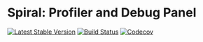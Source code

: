 # Spiral: Profiler and Debug Panel
[![Latest Stable Version](https://poser.pugx.org/spiral/profiler/version)](https://packagist.org/packages/spiral/profiler)
[![Build Status](https://travis-ci.org/spiral/profiler.svg?branch=master)](https://travis-ci.org/spiral/profiler)
[![Codecov](https://codecov.io/gh/spiral/profiler/branch/master/graph/badge.svg)](https://codecov.io/gh/spiral/profiler/)